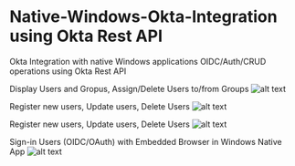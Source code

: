 # Native-Windows-Okta-Integration using Okta Rest API
Okta Integration with native Windows applications OIDC/Auth/CRUD operations using Okta Rest API

Display Users and Gropus, Assign/Delete Users to/from Groups
![alt text](https://user-images.githubusercontent.com/27521456/31220156-66aa7098-a9b7-11e7-9324-c6ea6bb82767.png)

Register new users, Update users, Delete Users
![alt text](https://user-images.githubusercontent.com/27521456/31220455-693023d4-a9b8-11e7-8a81-8c4ea5008393.png)

Register new users, Update users, Delete Users
![alt text](https://user-images.githubusercontent.com/27521456/31220455-693023d4-a9b8-11e7-8a81-8c4ea5008393.png)

Sign-in Users (OIDC/OAuth) with Embedded Browser in Windows Native App 
![alt text](https://user-images.githubusercontent.com/27521456/31220589-c91b52fa-a9b8-11e7-924d-a5074fb5f2f6.png)
